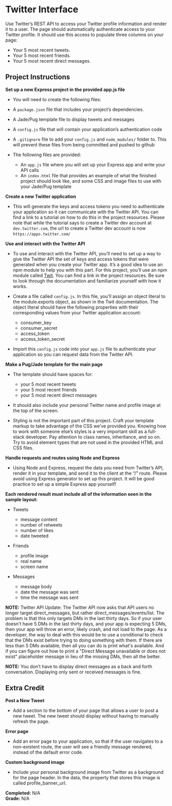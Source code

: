 # Twitter Interface 

Use Twitter’s REST API to access your Twitter profile information and render it to a user. The page should automatically authenticate access to your Twitter profile. It should use this access to populate three columns on your page:

* Your 5 most recent tweets.
* Your 5 most recent friends.
* Your 5 most recent direct messages.

## Project Instructions 

**Set up a new Express project in the provided app.js file**

* You will need to create the following files:
* A `package.json` file that includes your project’s dependencies.
* A Jade/Pug template file to display tweets and messages
* A `config.js` file that will contain your application’s authentication code
* A `.gitignore` file to add your `config.js` and `node_modules/` folder to. This will prevent these files from being committed and pushed to github

* The following files are provided:
    * An `app.js` file where you will set up your Express app and write your API calls
    * An `index.html` file that provides an example of what the finished project should look like, and some CSS and image files to use with your Jade/Pug template

**Create a new Twitter application**

* This will generate the keys and access tokens you need to authenticate your application so it can communicate with the Twitter API. You can find a link to a tutorial on how to do this in the project resources. Please note that while the tutorial says to create a Twitter dev account at `dev.twitter.com`, the url to create a Twitter dev account is now `https://apps.twitter.com/`

**Use and interact with the Twitter API**

* To use and interact with the Twitter API, you’ll need to set up a way to give the Twitter API the set of keys and access tokens that were generated when you create your Twitter app. It’s a good idea to use an npm module to help you with this part. For this project, you’ll use an npm module called [Twit](https://www.npmjs.com/package/twit). You can find a link in the project resources. Be sure to look through the documentation and familiarize yourself with how it works.

* Create a file called `config.js`. In this file, you’ll assign an object literal to the module.exports object, as shown in the Twit documentation. The object literal should have the following properties with their corresponding values from your Twitter application account:
    * consumer_key
    * consumer_secret
    * access_token  
    * access_token_secret

* Import this `config.js` code into your `app.js` file to authenticate your application so you can request data from the Twitter API.

**Make a Pug/Jade template for the main page**

* The template should have spaces for:
    * your 5 most recent tweets
    * your 5 most recent friends
    * your 5 most recent direct messages

* It should also include your personal Twitter name and profile image at the top of the screen.

* Styling is not the important part of this project. Craft your template markup to take advantage of the CSS we’ve provided you. Knowing how to work with someone else’s styles is a very important skill as a full-stack developer. Pay attention to class names, inheritance, and so on. Try to avoid element types that are not used in the provided HTML and CSS files.

**Handle requests and routes using Node and Express**

* Using Node and Express, request the data you need from Twitter’s API, render it in your template, and send it to the client at the “/” route. Please avoid using Express generator to set up this project. It will be good practice to set up a simple Express app yourself!

**Each rendered result must include all of the information seen in the sample layout:**

* Tweets
    * message content
    * number of retweets
    * number of likes
    * date tweeted  

* Friends
    * profile image
    * real name
    * screen name

* Messages
    * message body
    * date the message was sent
    * time the message was sent

**NOTE:** Twitter API Update: The Twitter API now asks that API users no longer target direct_messages, but rather direct_messages/events/list. The problem is that this only targets DMs in the last thirty days. So if your user doesn't have 5 DMs in the last thirty days, and your app is expecting 5 DMs, then your app will throw an error, likely crash, and not load to the page. As a developer, the way to deal with this would be to use a conditional to check that the DMs exist before trying to doing something with them. If there are less than 5 DMs available, then all you can do is print what's available. And if you can figure out how to print a "Direct Message unavailable or does not exist" placeholder message in lieu of the missing DMs, then all the better.

**NOTE:** You don’t have to display direct messages as a back and forth conversation. Displaying only sent or received messages is fine.


## Extra Credit

**Post a New Tweet**

* Add a section to the bottom of your page that allows a user to post a new tweet. The new tweet should display without having to manually refresh the page.

**Error page**

* Add an error page to your application, so that if the user navigates to a non-existent route, the user will see a friendly message rendered, instead of the default error code.

**Custom background image**

* Include your personal background image from Twitter as a background for the page header. In the data, the property that stores this image is called profile_banner_url.

**Completed:** N/A    
**Grade:** N/A